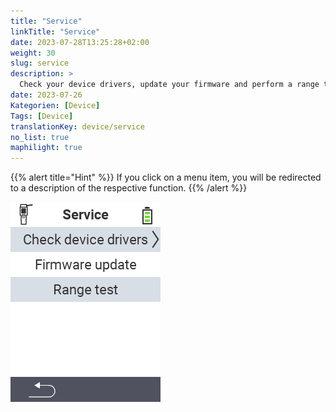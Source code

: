 ```yaml
---
title: "Service"
linkTitle: "Service"
date: 2023-07-28T13:25:28+02:00
weight: 30
slug: service
description: >
  Check your device drivers, update your firmware and perform a range test
date: 2023-07-26
Kategorien: [Device]
Tags: [Device]
translationKey: device/service
no_list: true
maphilight: true
---
```

{{% alert title="Hint" %}}
If you click on a menu item, you will be redirected to a description of the respective function.
{{% /alert %}}

<img src="menu.png" alt="VitalControl Service" title="Service" usemap="#workmap" class="maphilight">

<map name="workmap">
  <area shape="rect" coords="0,40,240,80" alt="Check device drivers" title="The instructions for checking your device drivers can be found here&#10;Mausklick: zur Dokumentation" href="/en/docs/diagnosis/hardware/">
  <area shape="rect" coords="0,80,240,120" alt="Firmware update" title="The instructions for updating your firmware can be found here&#10;Mausklick: zur Dokumentation" href="/en/docs/firmware/update/">
  <area shape="rect" coords="0,120,240,160" alt="Range test" title="The instructions for carrying out a range test can be found here&#10;Mausklick: zur Dokumentation" href="/en/docs/diagnosis/rfid-scan/">
</map>
